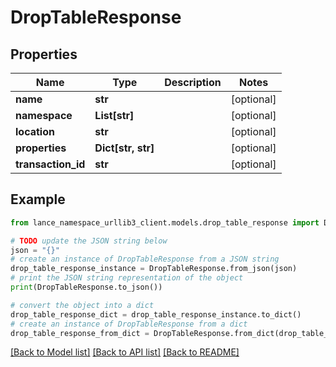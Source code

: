 # DropTableResponse


## Properties

Name | Type | Description | Notes
------------ | ------------- | ------------- | -------------
**name** | **str** |  | [optional] 
**namespace** | **List[str]** |  | [optional] 
**location** | **str** |  | [optional] 
**properties** | **Dict[str, str]** |  | [optional] 
**transaction_id** | **str** |  | [optional] 

## Example

```python
from lance_namespace_urllib3_client.models.drop_table_response import DropTableResponse

# TODO update the JSON string below
json = "{}"
# create an instance of DropTableResponse from a JSON string
drop_table_response_instance = DropTableResponse.from_json(json)
# print the JSON string representation of the object
print(DropTableResponse.to_json())

# convert the object into a dict
drop_table_response_dict = drop_table_response_instance.to_dict()
# create an instance of DropTableResponse from a dict
drop_table_response_from_dict = DropTableResponse.from_dict(drop_table_response_dict)
```
[[Back to Model list]](../README.md#documentation-for-models) [[Back to API list]](../README.md#documentation-for-api-endpoints) [[Back to README]](../README.md)


